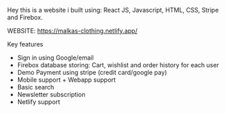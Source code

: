 Hey this is a website i built using: React JS, Javascript, HTML, CSS, Stripe and Firebox.

WEBSITE: https://malkas-clothing.netlify.app/

Key features
  - Sign in using Google/email
  - Firebox database storing: Cart, wishlist and order history for each user
  - Demo Payment using stripe (credit card/google pay)
  - Mobile support + Webapp support
  - Basic search
  - Newsletter subscription
  - Netlify support

